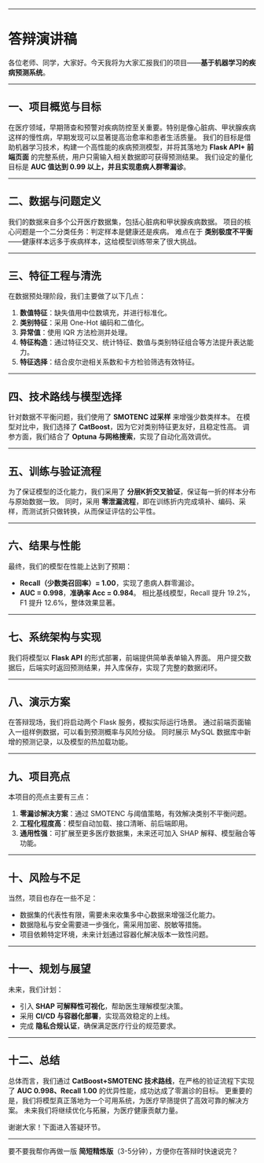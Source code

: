 ------

# 答辩演讲稿

各位老师、同学，大家好。今天我将为大家汇报我们的项目——**基于机器学习的疾病预测系统**。

------

## 一、项目概览与目标

在医疗领域，早期筛查和预警对疾病防控至关重要。特别是像心脏病、甲状腺疾病这样的慢性病，早期发现可以显著提高治愈率和患者生活质量。
 我们的目标是借助机器学习技术，构建一个高性能的疾病预测模型，并将其落地为 **Flask  API+ 前端页面** 的完整系统，用户只需输入相关数据即可获得预测结果。
 我们设定的量化目标是 **AUC 值达到 0.99 以上，并且实现患病人群零漏诊**。

------

## 二、数据与问题定义

我们的数据来自多个公开医疗数据集，包括心脏病和甲状腺疾病数据。
 项目的核心问题是一个二分类任务：判定样本是健康还是疾病。
 难点在于 **类别极度不平衡** ——健康样本远多于疾病样本，这给模型训练带来了很大挑战。

------

## 三、特征工程与清洗

在数据预处理阶段，我们主要做了以下几点：

1. **数值特征**：缺失值用中位数填充，并进行标准化。
2. **类别特征**：采用 One-Hot 编码和二值化。
3. **异常值**：使用 IQR 方法检测并处理。
4. **特征构造**：通过特征交叉、统计特征、数值与类别特征组合等方法提升表达能力。
5. **特征选择**：结合皮尔逊相关系数和卡方检验筛选有效特征。

------

## 四、技术路线与模型选择

针对数据不平衡问题，我们使用了 **SMOTENC 过采样** 来增强少数类样本。
 在模型对比中，我们选择了 **CatBoost**，因为它对类别特征更友好，且稳定性高。
 调参方面，我们结合了 **Optuna 与网格搜索**，实现了自动化高效调优。

------

## 五、训练与验证流程

为了保证模型的泛化能力，我们采用了 **分层K折交叉验证**，保证每一折的样本分布与原始数据一致。
 同时，采用 **零泄漏流程**，即在训练折内完成填补、编码、采样，而测试折只做转换，从而保证评估的公平性。

------

## 六、结果与性能

最终，我们的模型在性能上达到了预期：

- **Recall（少数类召回率）= 1.00**，实现了患病人群零漏诊。
- **AUC = 0.998**，**准确率 Acc = 0.984**。
   相比基线模型，Recall 提升 19.2%，F1 提升 12.6%，整体效果显著。

------

## 七、系统架构与实现

我们将模型以 **Flask API** 的形式部署，前端提供简单表单输入界面。
 用户提交数据后，后端实时返回预测结果，并入库保存，实现了完整的数据闭环。

------

## 八、演示方案

在答辩现场，我们将启动两个 Flask 服务，模拟实际运行场景。
 通过前端页面输入一组样例数据，可以看到预测概率与风险分级。
 同时展示 MySQL 数据库中新增的预测记录，以及模型的热加载功能。

------

## 九、项目亮点

本项目的亮点主要有三点：

1. **零漏诊解决方案**：通过 SMOTENC 与阈值策略，有效解决类别不平衡问题。
2. **工程化程度高**：模型自动加载、接口清晰、前后端即用。
3. **通用性强**：可扩展至更多医疗数据集，未来还可加入 SHAP 解释、模型融合等功能。

------

## 十、风险与不足

当然，项目也存在一些不足：

- 数据集的代表性有限，需要未来收集多中心数据来增强泛化能力。
- 数据隐私与安全需要进一步强化，需采用加密、脱敏等措施。
- 项目依赖特定环境，未来计划通过容器化解决版本一致性问题。

------

## 十一、规划与展望

未来，我们计划：

- 引入 **SHAP 可解释性可视化**，帮助医生理解模型决策。
- 采用 **CI/CD 与容器化部署**，实现高效稳定的上线。
- 完成 **隐私合规认证**，确保满足医疗行业的规范要求。

------

## 十二、总结

总体而言，我们通过 **CatBoost+SMOTENC 技术路线**，在严格的验证流程下实现了 **AUC 0.998、Recall 1.00** 的优异性能，成功达成了零漏诊的目标。
 更重要的是，我们将模型真正落地为一个可用系统，为医疗早筛提供了高效可靠的解决方案。
 未来我们将继续优化与拓展，为医疗健康贡献力量。

谢谢大家！下面进入答疑环节。

------

要不要我帮你再做一版 **简短精炼版**（3-5分钟），方便你在答辩时快速说完？